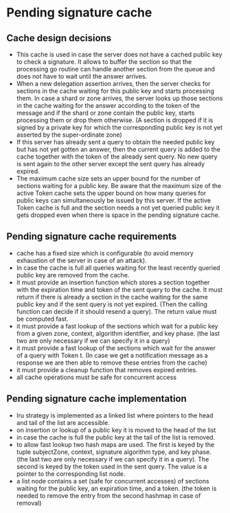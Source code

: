 # Pending signature cache

## Cache design decisions
- This cache is used in case the server does not have a cached public key to check a signature. It 
  allows to buffer the section so that the processing go routine can handle another section from the 
  queue and does not have to wait until the answer arrives.
- When a new delegation assertion arrives, then the server checks for sections in the cache waiting
  for this public key and starts processing them. In case a shard or zone arrives, the server looks
  up those sections in the cache waiting for the answer according to the token of the message and if
  the shard or zone contain the public key, starts processing them or drop them otherwise. (A
  section is dropped if it is signed by a private key for which the corresponding public key is not
  yet asserted by the super-ordinate zone)
- If this server has already sent a query to obtain the needed public key but has not yet gotten an
  answer, then the current query is added to the cache together with the token of the already sent
  query. No new query is sent again to the other server except the sent query has already
  expired.
- The maximum cache size sets an upper bound for the number of sections waiting for a public key. Be
  aware that the maximum size of the active Token cache sets the upper bound on how many queries for
  public keys can simultaneously be issued by this server. If the active Token cache is full and the
  section needs a not yet queried public key it gets dropped even when there is space in the pending
  signature cache. 
  
## Pending signature cache requirements
- cache has a fixed size which is configurable (to avoid memory exhaustion of the server in case of
  an attack).
- In case the cache is full all queries waiting for the least recently queried public key are
  removed from the cache.
- it must provide an insertion function which stores a section together with the expiration time and
  token of the sent query to the cache. It must return if there is already a section in the cache
  waiting for the same public key and if the sent query is not yet expired. (Then the calling function can
  decide if it should resend a query). The return value must be computed fast.
- it must provide a fast lookup of the sections which wait for a public key from a given zone,
  context, algorithm identifier, and key phase. (the last two are only necessary if we can specify
  it in a query)
- it must provide a fast lookup of the sections which wait for the answer of a query with Token t.
  (In case we get a notification message as a response we are then able to remove these entries from
  the cache)
- it must provide a cleanup function that removes expired entries.
- all cache operations must be safe for concurrent access

## Pending signature cache implementation
- lru strategy is implemented as a linked list where pointers to the head and tail of the list are
  accessible.
- on insertion or lookup of a public key it is moved to the head of the list
- in case the cache is full the public key at the tail of the list is removed.
- to allow fast lookup two hash maps are used. The first is keyed by the tuple subjectZone, context,
  signature algorithm type, and key phase. (the last two are only necessary if we can specify it in
  a query). The second is keyed by the token used in the sent query. The value is a pointer to the
  corresponding list node.
- a list node contains a set (safe for concurrent accesses) of sections waiting for the public key,
  an expiration time, and a token. (the token is needed to remove the entry from the second hashmap
  in case of removal) 
